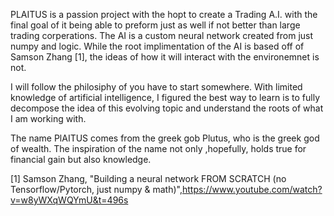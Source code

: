 PLAITUS is a passion project with the hopt to create a Trading 
A.I. with the final goal of it being able to preform just as 
well if not better than large trading corperations. The AI is a 
custom neural network created from just numpy and logic. While 
the root implimentation of the AI is based off of 
Samson Zhang [1], the ideas of how it will interact with the 
environemnet is not.

I will follow the philosiphy of you have to start somewhere. With 
limited knowledge of artificial intelligence, I figured the best 
way to learn is to fully decompose the idea of this evolving topic
and understand the roots of what I am working with.

The name PlAITUS comes from the greek gob Plutus, who is the 
greek god of wealth. The inspiration of the name not only 
,hopefully, holds true for financial gain but also knowledge.





[1]    Samson Zhang, "Building a neural network FROM SCRATCH (no Tensorflow/Pytorch, just numpy & math)",https://www.youtube.com/watch?v=w8yWXqWQYmU&t=496s

